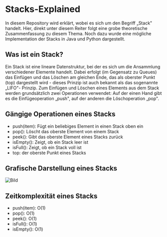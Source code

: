 # Stacks-Explained
In diesem Repository wird erklärt, wobei es sich um den Begriff  „Stack" handelt. Hier, direkt unter diesem Reiter folgt eine grobe theoretische Zusammenfassung zu diesem Thema. Noch dazu wurde eine mögliche Implementation der Stacks in Java und Python dargestellt.

## Was ist ein Stack?

Ein Stack ist eine lineare Datenstruktur, bei der es sich um die Ansammlung verschiedener Elemente handelt. Dabei erfolgt (im Gegensatz zu Queues) das Einfügen und das Löschen am gleichen Ende, das als oberster Punkt (top) dargestellt wird - dieses Prinzip ist auch bekannt als das sogenannte  „LIFO"- Prinzip. Zum Einfügen und Löschen eines Elements aus dem Stack werden grundsätzlich zwei Operationen verwendet: Auf der einen Hand gibt es die Einfügeoperation  „push", auf der anderen die Löschoperation  „pop". 

## Gängige Operationen eines Stacks

- push(item): Fügt ein beliebiges Element in einen Stack oben ein
- pop(): Löscht das oberste Element von einem Stack
- peek(): Gibt das oberste Element eines Stacks zurück
- isEmpty(): Zeigt, ob ein Stack leer ist
- isFull(): Zeigt, ob ein Stack voll ist
- top: der oberste Punkt eines Stacks


## Grafische Darstellung eines Stacks
![Bild](https://media.geeksforgeeks.org/wp-content/uploads/20220714004311/Stack-660x566.png)


## Zeitkomplexität eines Stacks

- push(item): O(1)
- pop(): O(1)
- peek(): O(1)
- isFull(): O(1)
- isEmpty(): O(1)
